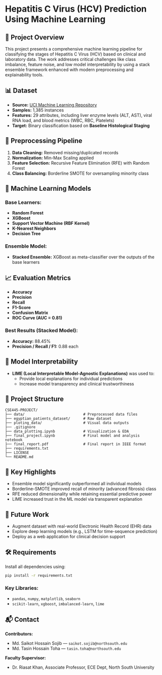 # Hepatitis C Virus (HCV) Prediction Using Machine Learning

## 📌 Project Overview

This project presents a comprehensive machine learning pipeline for classifying the stages of Hepatitis C Virus (HCV) based on clinical and laboratory data. The work addresses critical challenges like class imbalance, feature noise, and low model interpretability by using a stack ensemble framework enhanced with modern preprocessing and explainability tools.

## 📊 Dataset

- **Source:** [UCI Machine Learning Repository](https://archive.ics.uci.edu/dataset/503/hepatitis+c+virus+hcv+for+egyptian+patients)
- **Samples:** 1,385 instances
- **Features:** 29 attributes, including liver enzyme levels (ALT, AST), viral RNA load, and blood metrics (WBC, RBC, Platelets)
- **Target:** Binary classification based on **Baseline Histological Staging**

## 🔄 Preprocessing Pipeline

1. **Data Cleaning:** Removed missing/duplicated records
2. **Normalization:** Min-Max Scaling applied
3. **Feature Selection:** Recursive Feature Elimination (RFE) with Random Forest
4. **Class Balancing:** Borderline SMOTE for oversampling minority class

## 🤖 Machine Learning Models

### Base Learners:
- **Random Forest**
- **XGBoost**
- **Support Vector Machine (RBF Kernel)**
- **K-Nearest Neighbors**
- **Decision Tree**

### Ensemble Model:
- **Stacked Ensemble:** XGBoost as meta-classifier over the outputs of the base learners

## 📈 Evaluation Metrics

- **Accuracy**
- **Precision**
- **Recall**
- **F1-Score**
- **Confusion Matrix**
- **ROC Curve (AUC = 0.81)**

### Best Results (Stacked Model):
- **Accuracy:** 88.45%
- **Precision / Recall / F1:** 0.88 each

## 🧠 Model Interpretability

- **LIME (Local Interpretable Model-Agnostic Explanations)** was used to:
  - Provide local explanations for individual predictions
  - Increase model transparency and clinical trustworthiness

## 📁 Project Structure

```
CSE445-PROJECT/
├── data/                           # Preprocessed data files
├── egyptian_patients_dataset/      # Raw dataset
├── ploting_data/                   # Visual data outputs
├── .gitignore
├── data_plotting.ipynb             # Visualization & EDA
├── final_project.ipynb             # Final model and analysis notebook
├── final_report.pdf                # Final report in IEEE format
├── requirements.txt
├── LICENSE
└── README.md
```

## 📌 Key Highlights

- Ensemble model significantly outperformed all individual models
- Borderline-SMOTE improved recall of minority (advanced fibrosis) class
- RFE reduced dimensionality while retaining essential predictive power
- LIME increased trust in the ML model via transparent explanation

## 🔭 Future Work

- Augment dataset with real-world Electronic Health Record (EHR) data
- Explore deep learning models (e.g., LSTM for time-sequence prediction)
- Deploy as a web application for clinical decision support

## 🛠️ Requirements

Install all dependencies using:

```bash
pip install -r requirements.txt
```

### Key Libraries:
- `pandas`, `numpy`, `matplotlib`, `seaborn`
- `scikit-learn`, `xgboost`, `imbalanced-learn`, `lime`

## 📬 Contact

**Contributors:**
- Md. Saikot Hossain Sojib — `saikot.sojib@northsouth.edu`
- Md. Tasin Hossain Toha — `tasin.toha@northsouth.edu`

**Faculty Supervisor:**
- Dr. Riasat Khan, Associate Professor, ECE Dept, North South University